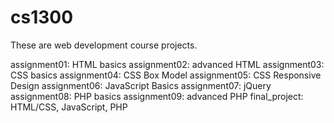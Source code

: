 # cs1300
These are web development course projects.

assignment01: HTML basics
assignment02: advanced HTML
assignment03: CSS basics
assignment04: CSS Box Model
assignment05: CSS Responsive Design
assignment06: JavaScript Basics
assignment07: jQuery
assignment08: PHP basics
assignment09: advanced PHP
final_project: HTML/CSS, JavaScript, PHP

